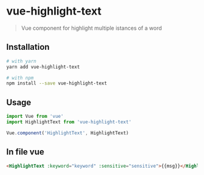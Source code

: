 # vue-highlight-text

> Vue component for highlight multiple istances of a word

## Installation
```bash
# with yarn
yarn add vue-highlight-text

# with npm
npm install --save vue-highlight-text
```
## Usage
```js
import Vue from 'vue'
import HighlightText from 'vue-highlight-text'

Vue.component('HighlightText', HighlightText)
```

## In file vue
```html
<HighlightText :keyword="keyword" :sensitive="sensitive">{{msg}}</HighlightText>
```